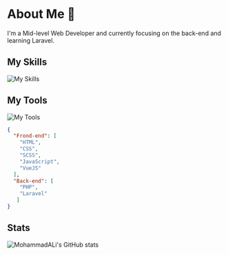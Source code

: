 # About Me 👋
I'm a Mid-level Web Developer and currently focusing on the back-end and learning Laravel.

## My Skills
![My Skills](https://skillicons.dev/icons?i=html,css,javascript,php,python,bootstrap,sass,vue,laravel&theme=light&perline=1)

## My Tools
![My Tools](https://skillicons.dev/icons?i=vim,git,linux,vscode,github,wordpress&theme=light&perline=3)
```json
{
  "Frond-end": [
    "HTML",
    "CSS",
    "SCSS",
    "JavaScript",
    "VueJS"
  ],
  "Back-end": [
    "PHP",
    "Laravel"
   ]
}
```

## Stats
![MohammadALi's GitHub stats](https://github-readme-stats.vercel.app/api?username=mohammadali-arjomand&show_icons=true&theme=react)

